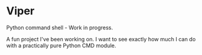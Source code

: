 Viper
=====

Python command shell - Work in progress.

A fun project I've been working on. I want to see exactly how much I can do with a practically pure Python CMD module. 

